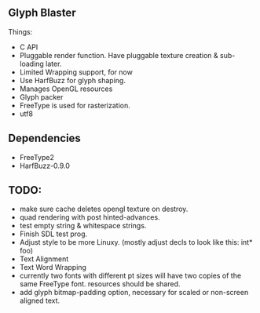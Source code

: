 Glyph Blaster
---------------

Things:
  * C API
  * Pluggable render function.  Have pluggable texture creation & sub-loading later.
  * Limited Wrapping support, for now
  * Use HarfBuzz for glyph shaping.
  * Manages OpenGL resources
  * Glyph packer
  * FreeType is used for rasterization.
  * utf8

Dependencies
-----------------
  * FreeType2
  * HarfBuzz-0.9.0

TODO:
-----------------
* make sure cache deletes opengl texture on destroy.
* quad rendering with post hinted-advances.
* test empty string & whitespace strings.
* Finish SDL test prog.
* Adjust style to be more Linuxy. (mostly adjust decls to look like this: int* foo)
* Text Alignment
* Text Word Wrapping
* currently two fonts with different pt sizes will have two copies of the same FreeType font.
  resources should be shared.
* add glyph bitmap-padding option, necessary for scaled or non-screen aligned text.


